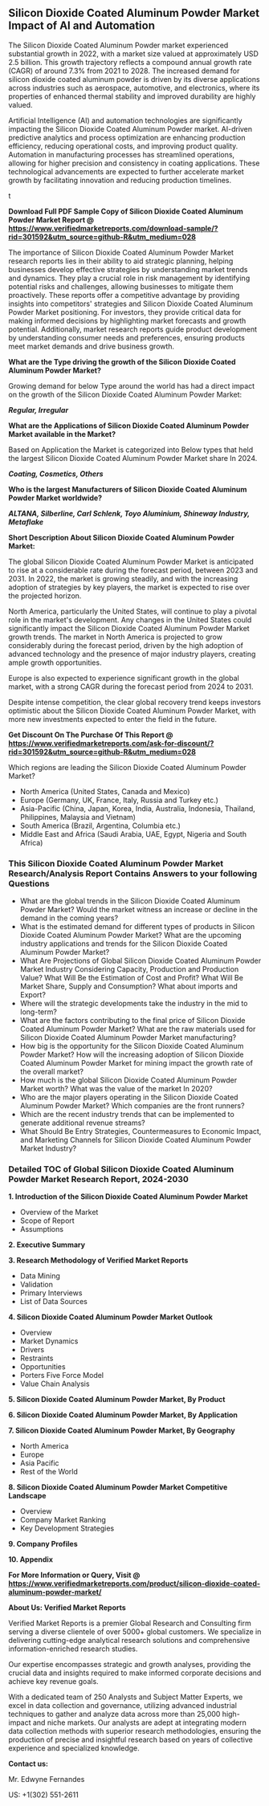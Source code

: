 <h2>Silicon Dioxide Coated Aluminum Powder Market Impact of AI and Automation</h2><p>The Silicon Dioxide Coated Aluminum Powder market experienced substantial growth in 2022, with a market size valued at approximately USD 2.5 billion. This growth trajectory reflects a compound annual growth rate (CAGR) of around 7.3% from 2021 to 2028. The increased demand for silicon dioxide coated aluminum powder is driven by its diverse applications across industries such as aerospace, automotive, and electronics, where its properties of enhanced thermal stability and improved durability are highly valued.</p><p>Artificial Intelligence (AI) and automation technologies are significantly impacting the Silicon Dioxide Coated Aluminum Powder market. AI-driven predictive analytics and process optimization are enhancing production efficiency, reducing operational costs, and improving product quality. Automation in manufacturing processes has streamlined operations, allowing for higher precision and consistency in coating applications. These technological advancements are expected to further accelerate market growth by facilitating innovation and reducing production timelines.</p>t</p><p id="" class=""><strong>Download Full PDF Sample Copy of Silicon Dioxide Coated Aluminum Powder Market Report @ <a href="https://www.verifiedmarketreports.com/download-sample/?rid=301592&utm_source=github-R&utm_medium=028" target="_blank">https://www.verifiedmarketreports.com/download-sample/?rid=301592&utm_source=github-R&utm_medium=028</a></strong></p><p>The importance of&nbsp;Silicon Dioxide Coated Aluminum Powder Market research reports lies in their ability to aid strategic planning, helping businesses develop effective strategies by understanding market trends and dynamics. They play a crucial role in risk management by identifying potential risks and challenges, allowing businesses to mitigate them proactively. These reports offer a competitive advantage by providing insights into competitors' strategies and Silicon Dioxide Coated Aluminum Powder Market positioning. For investors, they provide critical data for making informed decisions by highlighting market forecasts and growth potential. Additionally, market research reports guide product development by understanding consumer needs and preferences, ensuring products meet market demands and drive business growth.</p><p><strong>What are the&nbsp;Type driving the growth of the Silicon Dioxide Coated Aluminum Powder Market?</strong></p><p id="" class="">Growing demand for below Type around the world has had a direct impact on the growth of the Silicon Dioxide Coated Aluminum Powder Market:</p><em><strong>Regular, Irregular</strong></em></p><strong>What are the&nbsp;Applications&nbsp;of Silicon Dioxide Coated Aluminum Powder Market available in the Market?</strong></p><p id="" class="">Based on Application the Market is categorized into Below types that held the largest Silicon Dioxide Coated Aluminum Powder Market share In 2024.</p><em><strong>Coating, Cosmetics, Others</strong></em></p><strong>Who is the largest Manufacturers of Silicon Dioxide Coated Aluminum Powder Market worldwide?</strong></p><p><em><strong>ALTANA, Silberline, Carl Schlenk, Toyo Aluminium, Shineway Industry, Metaflake</strong></em></p><p id="" class=""><strong>Short Description About Silicon Dioxide Coated Aluminum Powder Market:</strong></p><p>The global Silicon Dioxide Coated Aluminum Powder Market is anticipated to rise at a considerable rate during the forecast period, between 2023 and 2031. In 2022, the market is growing steadily, and with the increasing adoption of strategies by key players, the market is expected to rise over the projected horizon.</p><p>North America, particularly the United States, will continue to play a pivotal role in the market's development. Any changes in the United States could significantly impact the Silicon Dioxide Coated Aluminum Powder Market growth trends. The market in North America is projected to grow considerably during the forecast period, driven by the high adoption of advanced technology and the presence of major industry players, creating ample growth opportunities.</p><p>Europe is also expected to experience significant growth in the global market, with a strong CAGR during the forecast period from 2024 to 2031.</p><p>Despite intense competition, the clear global recovery trend keeps investors optimistic about the Silicon Dioxide Coated Aluminum Powder Market, with more new investments expected to enter the field in the future.</p><p id="" class=""><strong>Get Discount On The Purchase Of This Report @ <a href="https://www.verifiedmarketreports.com/ask-for-discount/?rid=301592&utm_source=github-R&utm_medium=028" target="_blank">https://www.verifiedmarketreports.com/ask-for-discount/?rid=301592&utm_source=github-R&utm_medium=028</a></strong></p>Which regions are leading the Silicon Dioxide Coated Aluminum Powder Market?</p><ul><li>North America (United States, Canada and Mexico)</li><li>Europe (Germany, UK, France, Italy, Russia and Turkey etc.)</li><li>Asia-Pacific (China, Japan, Korea, India, Australia, Indonesia, Thailand, Philippines, Malaysia and Vietnam)</li><li>South America (Brazil, Argentina, Columbia etc.)</li><li>Middle East and Africa (Saudi Arabia, UAE, Egypt, Nigeria and South Africa)</li></ul><h3 id="" class="">This Silicon Dioxide Coated Aluminum Powder Market Research/Analysis Report Contains Answers to your following Questions</h3><ul><li>What are the global trends in the Silicon Dioxide Coated Aluminum Powder Market? Would the market witness an increase or decline in the demand in the coming years?</li><li>What is the estimated demand for different types of products in Silicon Dioxide Coated Aluminum Powder Market? What are the upcoming industry applications and trends for the Silicon Dioxide Coated Aluminum Powder Market?</li><li>What Are Projections of Global Silicon Dioxide Coated Aluminum Powder Market Industry Considering Capacity, Production and Production Value? What Will Be the Estimation of Cost and Profit? What Will Be Market Share, Supply and Consumption? What about imports and Export?</li><li>Where will the strategic developments take the industry in the mid to long-term?</li><li>What are the factors contributing to the final price of Silicon Dioxide Coated Aluminum Powder Market? What are the raw materials used for Silicon Dioxide Coated Aluminum Powder Market manufacturing?</li><li>How big is the opportunity for the Silicon Dioxide Coated Aluminum Powder Market? How will the increasing adoption of Silicon Dioxide Coated Aluminum Powder Market for mining impact the growth rate of the overall market?</li><li>How much is the global Silicon Dioxide Coated Aluminum Powder Market worth? What was the value of the market In 2020?</li><li>Who are the major players operating in the Silicon Dioxide Coated Aluminum Powder Market? Which companies are the front runners?</li><li>Which are the recent industry trends that can be implemented to generate additional revenue streams?</li><li>What Should Be Entry Strategies, Countermeasures to Economic Impact, and Marketing Channels for Silicon Dioxide Coated Aluminum Powder Market Industry?</li></ul><h3 id="" class="">Detailed TOC of Global Silicon Dioxide Coated Aluminum Powder Market Research Report, 2024-2030</h3><p id="" class=""><strong>1. Introduction of the Silicon Dioxide Coated Aluminum Powder Market</strong></p><ul><li>Overview of the Market</li><li>Scope of Report</li><li>Assumptions</li></ul><p id="" class=""><strong>2. Executive Summary</strong></p><p id="" class=""><strong>3. Research Methodology of Verified Market Reports</strong></p><ul><li>Data Mining</li><li>Validation</li><li>Primary Interviews</li><li>List of Data Sources</li></ul><p id="" class=""><strong>4. Silicon Dioxide Coated Aluminum Powder Market Outlook</strong></p><ul><li>Overview</li><li>Market Dynamics</li><li>Drivers</li><li>Restraints</li><li>Opportunities</li><li>Porters Five Force Model</li><li>Value Chain Analysis</li></ul><p id="" class=""><strong>5. Silicon Dioxide Coated Aluminum Powder Market, By Product</strong></p><p id="" class=""><strong>6. Silicon Dioxide Coated Aluminum Powder Market, By Application</strong></p><p id="" class=""><strong>7. Silicon Dioxide Coated Aluminum Powder Market, By Geography</strong></p><ul><li>North America</li><li>Europe</li><li>Asia Pacific</li><li>Rest of the World</li></ul><p id="" class=""><strong>8. Silicon Dioxide Coated Aluminum Powder Market Competitive Landscape</strong></p><ul><li>Overview</li><li>Company Market Ranking</li><li>Key Development Strategies</li></ul><p id="" class=""><strong>9. Company Profiles</strong></p><p id="" class=""><strong>10. Appendix</strong></p><p id="" class=""><strong>For More Information or Query, Visit @ <a href="https://www.verifiedmarketreports.com/product/silicon-dioxide-coated-aluminum-powder-market/" target="_blank">https://www.verifiedmarketreports.com/product/silicon-dioxide-coated-aluminum-powder-market/</a></strong></p><p id="" class=""><strong>About Us: Verified Market Reports</strong></p><p id="" class="">Verified Market Reports is a premier Global Research and Consulting firm serving a diverse clientele of over 5000+ global customers. We specialize in delivering cutting-edge analytical research solutions and comprehensive information-enriched research studies.</p><p id="" class="">Our expertise encompasses strategic and growth analyses, providing the crucial data and insights required to make informed corporate decisions and achieve key revenue goals.</p><p id="" class="">With a dedicated team of 250 Analysts and Subject Matter Experts, we excel in data collection and governance, utilizing advanced industrial techniques to gather and analyze data across more than 25,000 high-impact and niche markets. Our analysts are adept at integrating modern data collection methods with superior research methodologies, ensuring the production of precise and insightful research based on years of collective experience and specialized knowledge.</p><p id="" class=""><strong>Contact us:</strong></p><p id="" class="">Mr. Edwyne Fernandes</p><p id="" class="">US: +1(302) 551-2611</p>